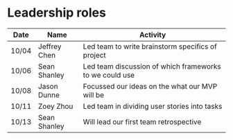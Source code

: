 # Leadership roles

| Date      | Name              | Activity                                                    |
|-----------|-------------------|-------------------------------------------------------------|
|   10/04   | Jeffrey Chen      | Led team to write brainstorm specifics of project           | 
|   10/06   | Sean Shanley      | Led team discussion of which frameworks to we could use     | 
|   10/08   | Jason Dunne       | Focussed our ideas on the what our MVP will be              | 
|   10/11   | Zoey Zhou         | Led team in dividing user stories into tasks                | 
|   10/13   | Sean Shanley      | Will lead our first team retrospective                      | 
